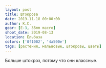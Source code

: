 ```yaml
---
layout: post
title: Штокроза
date: 2019-11-18 00:00:00
author: К.С.
gear: [E-3, 35mm macro]
shoot_date: 2019-08-13
location: Ёльбаза
colors: ['0f1002', '4a500e']
tags: [растения, мальвовые, штокрозы, цветы]
---
```

Больше штокроз, потому что они классные.
